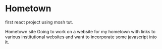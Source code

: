 # Hometown

first react project using mosh tut.



Hometown site
Going to work on a website for my hometown with links to various institutional websites and want to incorporate some javascript into it.
